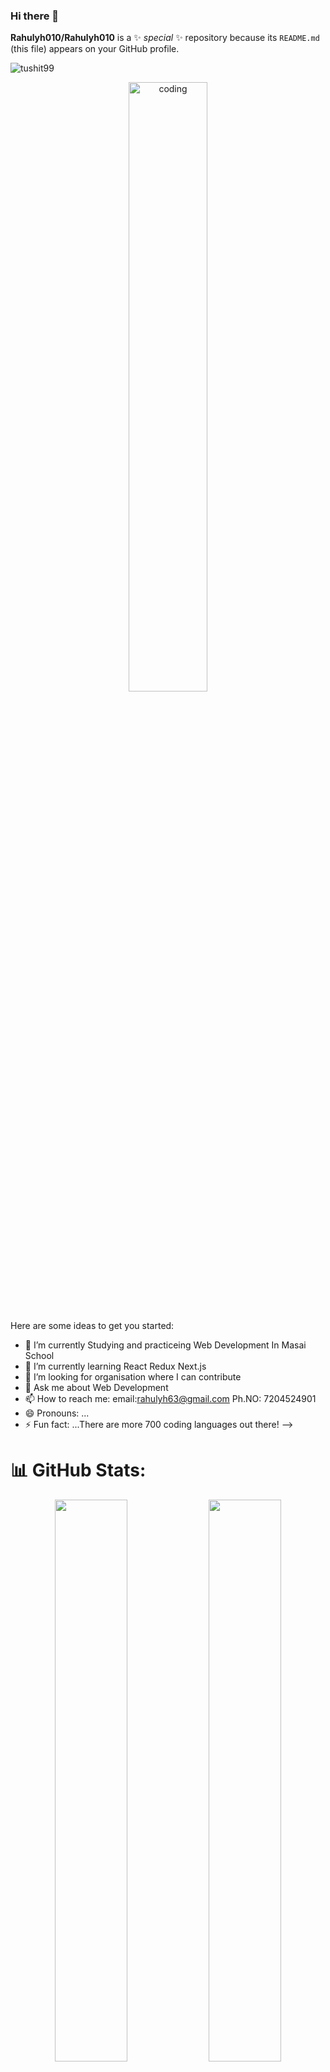 ### Hi there 👋


**Rahulyh010/Rahulyh010** is a ✨ _special_ ✨ repository because its `README.md` (this file) appears on your GitHub profile.

<p align="left"> <img src="https://komarev.com/ghpvc/?username=Mehul-Kanjariya&label=Profile%20views&color=0e75b6&style=flat" alt="tushit99" /> </p>
<div align="center" >
<img align="center" alt="coding" width="50%" src="https://camo.githubusercontent.com/c1dcb74cc1c1835b1d716f5051499a2814c683c806b15f04b0eba492863703e9/68747470733a2f2f63646e2e6472696262626c652e636f6d2f75736572732f3733303730332f73637265656e73686f74732f363538313234332f6176656e746f2e676966">
</div>
<br/>

Here are some ideas to get you started:

- 🔭 I’m currently Studying and practiceing Web Development In Masai School
- 🌱 I’m currently learning React Redux Next.js 
- 👯 I’m looking for organisation where I can contribute 
- 💬 Ask me about Web Development
- 📫 How to reach me: email:rahulyh63@gmail.com Ph.NO: 7204524901
- 😄 Pronouns: ...
- ⚡ Fun fact: ...There are more 700 coding languages out there! 
-->


# 📊 GitHub Stats:
<p align="left">

<p align="center">
  <img width="48%" src="https://github-readme-stats.vercel.app/api?username=Rahulyh010&show_icons=true&theme=tokyonight&border_radius=10" />
  <img width="48%" src="https://github-readme-streak-stats.herokuapp.com/?user=Rahulyh010&theme=tokyonight&border_radius=10" />
  <img src="https://github-readme-stats.vercel.app/api/top-langs/?username=Rahulyh010&theme=tokyonight&border_radius=10" align="center" />
</p>
